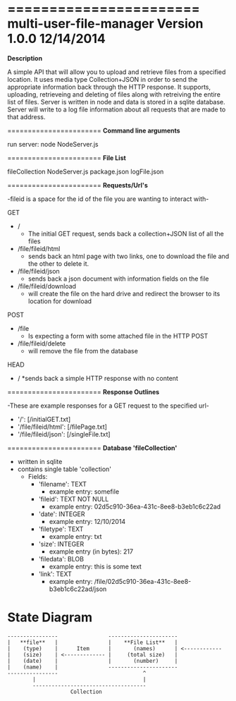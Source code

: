 =======================
multi-user-file-manager Version 1.0.0 12/14/2014
=======================
**Description**

A simple API that will allow you to upload and retrieve files from a specified location.  It uses media type Collection+JSON in order to send the appropriate information back through the HTTP response.  It supports, uploading, retrieveing and deleting of files along with retreiving the entire list of files.  Server is written in node and data is stored in a sqlite database.  Server will write to a log file information about all requests that are made to that address.

=======================
**Command line arguments**

run server: node NodeServer.js

=======================
**File List**

fileCollection
NodeServer.js
package.json
logFile.json

=======================
**Requests/Url's**

-fileid is a space for the id of the file you are wanting to interact with-

GET
* /
	* The initial GET request, sends back a collection+JSON list of all the files
* /file/fileid/html
	* sends back an html page with two links, one to download the file and the
	other to delete it.
* /file/fileid/json
	* sends back a json document with information fields on the file
* /file/fileid/download
	* will create the file on the hard drive and redirect the browser to its location for download

POST
* /file
	* Is expecting a form with some attached file in the HTTP POST
* /file/fileid/delete
	* will remove the file from the database

HEAD
* /
	*sends back a simple HTTP response with no content

=======================
**Response Outlines**

-These are example responses for a GET request to the specified url-

* '/': [/initialGET.txt]
* '/file/fileid/html': [/filePage.txt]
* '/file/fileid/json': [/singleFile.txt]

=======================
**Database 'fileCollection'**

* written in sqlite
* contains single table 'collection'
	* Fields:
		* 'filename': TEXT
			* example entry: somefile
		* 'fileid': TEXT NOT NULL
			* example entry: 02d5c910-36ea-431c-8ee8-b3eb1c6c22ad
		* 'date': INTEGER
			* example entry: 12/10/2014
		* 'filetype': TEXT
			* example entry: txt
		* 'size': INTEGER
			* example entry (in bytes): 217
		* 'filedata': BLOB
			* example entry: this is some text
		* 'link': TEXT
			* example entry: /file/02d5c910-36ea-431c-8ee8-b3eb1c6c22ad/json

State Diagram
============================
```
----------------                ----------------------
|   **file**   |                |    **File List**   |
|    (type)    |      Item      |       (names)      | <------------
|    (size)    | <------------- |     (total size)   |
|	 (date)    |                |       (number)     |
|	 (name)    |                ----------------------
----------------                           ^
        |                                  |
        ------------------------------------
                    Collection
```
